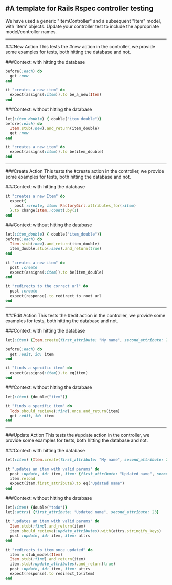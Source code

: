 #A template for Rails Rspec controller testing
---

We have used a generic "ItemController" and a subsequent "Item" model, with 'item' objects. Update your controller test to include the appropriate model/controller names.

---
##\#New Action
This tests the #new action in the controller, we provide some examples for tests, both hitting the database and not.

###Context: with hitting the database
```ruby
before(:each) do
  get :new
end

it "creates a new item" do
  expect(assigns(:item)).to be_a_new(Item)
end
```

###Context: without hitting the database
```ruby
let(:item_double) { double("item_double")}
before(:each) do
  Item.stub(:new).and_return(item_double)
  get :new
end

it "creates a new item" do
  expect(assigns(:item)).to be(item_double)
end
```
---
##\#Create Action
This tests the #create action in the controller, we provide some examples for tests, both hitting the database and not.

###Context: with hitting the database
```ruby
it "creates a new Item" do
  expect{
    post :create, item: FactoryGirl.attributes_for(:item)
  }.to change(Item,:count).by(1)
end
```
###Context: without hitting the database
```ruby
let(:item_double) { double("item_double")}
before(:each) do
  Item.stub(:new).and_return(item_double)
  item_double.stub(:save).and_return(true)
end

it "creates a new item" do
  post :create
  expect(assigns(:item)).to be(item_double)
end

it "redirects to the correct url" do
  post :create
  expect(response).to redirect_to root_url
end
```
---
##\#Edit Action
This tests the #edit action in the controller, we provide some examples for tests, both hitting the database and not.

###Context: with hitting the database
```ruby
let(:item) {Item.create(first_attribute: "My name", second_attribute: 23)}

before(:each) do
  get :edit, id: item
end

it "finds a specific item" do
  expect(assigns(:item)).to eq(item)
end
```
###Context: without hitting the database
```ruby
let(:item) {double("item")}

it "finds a specific item" do
  Todo.should_recieve(:find).once.and_return(item)
  get :edit, id: item
end
```
---
##\#Update Action
This tests the #update action in the controller, we provide some examples for tests, both hitting the database and not.

###Context: with hitting the database
```ruby
let(:item) {Item.create(first_attribute: "My name", second_attribute: 23)}

it "updates an item with valid params" do
  post :update, id: item, item: {first_attribute: "Updated name", second_attribute: 23}
  item.reload
  expect(item.first_attribute).to eq("Updated name")
end
```
###Context: without hitting the database
```ruby
let(:item) {double("todo")}
let(:attrs) {first_attribute: "Updated name", second_attribute: 23}

it "updates an item with valid params" do
  Item.stub(:find).and_return(item)
  item.should_recieve(:update_attributes).with(attrs.stringify_keys)
  post :update, id: item, item: attrs
end

it "redirects to item once updated" do
  item = stub_model(Item)
  Item.stub(:find).and_return(item)
  item.stub(:update_attributes).and_return(true)
  post :update, id: item, item: attrs
  expect(response).to redirect_to(item)
end
```
















